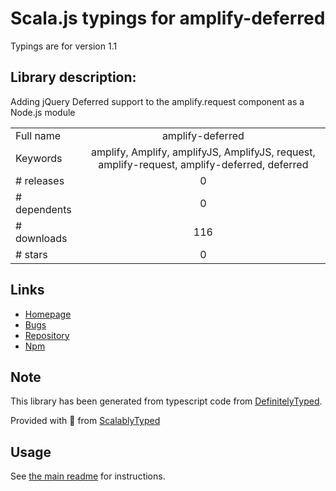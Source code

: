 
# Scala.js typings for amplify-deferred

Typings are for version 1.1

## Library description:
Adding jQuery Deferred support to the amplify.request component as a Node.js module

|                    |                 |
| ------------------ | :-------------: |
| Full name          | amplify-deferred |
| Keywords           | amplify, Amplify, amplifyJS, AmplifyJS, request, amplify-request, amplify-deferred, deferred |
| # releases         | 0 |
| # dependents       | 0 |
| # downloads        | 116 |
| # stars            | 0 |

## Links
- [Homepage](https://github.com/laurentiustamate94/amplify-deferred)
- [Bugs](https://github.com/laurentiustamate94/amplify-deferred/issues)
- [Repository](https://github.com/laurentiustamate94/amplify-deferred)
- [Npm](https://www.npmjs.com/package/amplify-deferred)
    


## Note
This library has been generated from typescript code from [DefinitelyTyped](https://definitelytyped.org).

Provided with :purple_heart: from [ScalablyTyped](https://github.com/oyvindberg/ScalablyTyped)

## Usage
See [the main readme](../../readme.md) for instructions.


